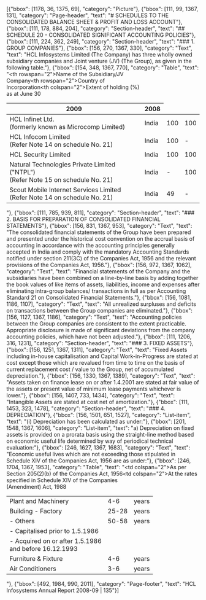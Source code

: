 [{"bbox": [1178, 36, 1375, 69], "category": "Picture"}, {"bbox": [111, 99, 1367, 131], "category": "Page-header", "text": "# SCHEDULES TO THE CONSOLIDATED BALANCE SHEET & PROFIT AND LOSS ACCOUNT"}, {"bbox": [111, 178, 884, 204], "category": "Section-header", "text": "## SCHEDULE 20 - CONSOLIDATED SIGNIFICANT ACCOUNTING POLICIES"}, {"bbox": [111, 224, 362, 249], "category": "Section-header", "text": "### 1. GROUP COMPANIES"}, {"bbox": [156, 270, 1367, 330], "category": "Text", "text": "HCL Infosystems Limited (The Company) has three wholly owned subsidiary companies and Joint venture (JV) (The Group), as given in the following table."}, {"bbox": [154, 348, 1367, 770], "category": "Table", "text": "<table><thead><tr><th rowspan=\"2\">Name of the Subsidiary/JV<br>Company</th><th rowspan=\"2\">Country of<br>Incorporation</th><th colspan=\"2\">Extent of holding (%)<br>as at June 30</th></tr><tr><th>2009</th><th>2008</th></tr></thead><tbody><tr><td>HCL Infinet Ltd.<br>(formerly known as Microcomp Limited)</td><td>India</td><td>100</td><td>100</td></tr><tr><td>HCL Infocom Limited<br>(Refer Note 14 on schedule No. 21)</td><td>India</td><td>100</td><td>-</td></tr><tr><td>HCL Security Limited</td><td>India</td><td>100</td><td>100</td></tr><tr><td>Natural Technologies Private Limited (\"NTPL\")<br>(Refer Note 15 on schedule No. 21)</td><td>India</td><td>-</td><td>100</td></tr><tr><td>Scout Mobile Internet Services Limited<br>(Refer Note 14 on schedule No. 21)</td><td>India</td><td>49</td><td>-</td></tr></tbody></table>"}, {"bbox": [111, 785, 939, 811], "category": "Section-header", "text": "### 2. BASIS FOR PREPARATION OF CONSOLIDATED FINANCIAL STATEMENTS"}, {"bbox": [156, 831, 1367, 953], "category": "Text", "text": "The consolidated financial statements of the Group have been prepared and presented under the historical cost convention on the accrual basis of accounting in accordance with the accounting principles generally accepted in India and comply with the mandatory Accounting Standards notified under section 211(3C) of the Companies Act, 1956 and the relevant provisions of the Companies Act, 1956."}, {"bbox": [156, 972, 1367, 1062], "category": "Text", "text": "Financial statements of the Company and the subsidiaries have been combined on a line-by-line basis by adding together the book values of like items of assets, liabilities, income and expenses after eliminating intra-group balances/ transactions in full as per Accounting Standard 21 on Consolidated Financial Statements."}, {"bbox": [156, 1081, 1186, 1107], "category": "Text", "text": "All unrealized surpluses and deficits on transactions between the Group companies are eliminated."}, {"bbox": [156, 1127, 1367, 1186], "category": "Text", "text": "Accounting policies between the Group companies are consistent to the extent practicable. Appropriate disclosure is made of significant deviations from the company accounting policies, which have not been adjusted."}, {"bbox": [111, 1206, 316, 1231], "category": "Section-header", "text": "### 3. FIXED ASSETS"}, {"bbox": [156, 1251, 1367, 1311], "category": "Text", "text": "Fixed Assets including in-house capitalisation and Capital Work-in-Progress are stated at cost except those which are revalued from time to time on the basis of current replacement cost / value to the Group, net of accumulated depreciation."}, {"bbox": [156, 1330, 1367, 1389], "category": "Text", "text": "Assets taken on finance lease on or after 1.4.2001 are stated at fair value of the assets or present value of minimum lease payments whichever is lower."}, {"bbox": [156, 1407, 733, 1434], "category": "Text", "text": "Intangible Assets are stated at cost net of amortization."}, {"bbox": [111, 1453, 323, 1478], "category": "Section-header", "text": "### 4. DEPRECIATION"}, {"bbox": [156, 1501, 651, 1527], "category": "List-item", "text": "(i) Depreciation has been calculated as under:"}, {"bbox": [201, 1548, 1367, 1606], "category": "List-item", "text": "a) Depreciation on fixed assets is provided on a prorata basis using the straight-line method based on economic useful life determined by way of periodical technical evaluation:"}, {"bbox": [246, 1627, 1367, 1683], "category": "Text", "text": "Economic useful lives which are not exceeding those stipulated in Schedule XIV of the Companies Act, 1956 are as under:"}, {"bbox": [246, 1704, 1367, 1953], "category": "Table", "text": "<table><tr><td>Plant and Machinery</td><td>4-6</td><td>years</td></tr><tr><td>Building - Factory</td><td>25-28</td><td>years</td></tr><tr><td>- Others</td><td>50-58</td><td>years</td></tr><tr><td>- Capitalised prior to 1.5.1986</td><td colspan=\"2\">As per Section 205(2)(b) of the Companies Act, 1956</td></tr><tr><td>- Acquired on or after 1.5.1986<br>and before 16.12.1993</td><td colspan=\"2\">At the rates specified in Schedule XIV of the Companies<br>(Amendment) Act, 1988</td></tr><tr><td>Furniture & Fixture</td><td>4-6</td><td>years</td></tr><tr><td>Air Conditioners</td><td>3-6</td><td>years</td></tr></table>"}, {"bbox": [492, 1984, 990, 2011], "category": "Page-footer", "text": "HCL Infosystems Annual Report 2008-09 | 135"}]